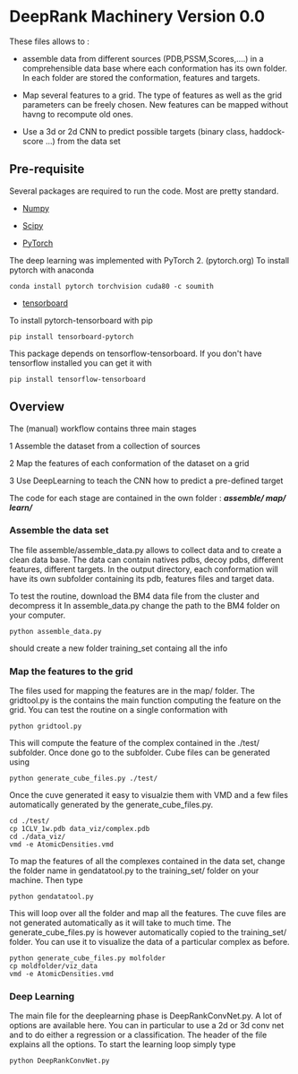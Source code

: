 # DeepRank Machinery Version 0.0

These files allows to :

   * assemble data from different sources (PDB,PSSM,Scores,....) in a comprehensible data base where each conformation has its own folder. In each folder are stored the conformation, features and targets.

   * Map several features to a grid. The type of features as well as the grid parameters can be freely chosen. New features can be mapped without havng to recompute old ones.

   * Use a 3d or 2d CNN to predict possible targets (binary class, haddock-score ...) from the data set

## Pre-requisite

Several packages are required to run the code. Most are pretty standard.

  * [Numpy](http://www.numpy.org)

  * [Scipy](https://www.scipy.org/)

  * [PyTorch](http://pytorch.org)

The deep learning was implemented with PyTorch 2. (pytorch.org)
To install pytorch with anaconda 

```
conda install pytorch torchvision cuda80 -c soumith
```

  * [tensorboard](https://github.com/lanpa/tensorboard-pytorch)

To install pytorch-tensorboard with pip

```
pip install tensorboard-pytorch
```

This package depends on tensorflow-tensorboard. If you don't have tensorflow installed you can get it with

```
pip install tensorflow-tensorboard
```

## Overview 

The (manual) workflow contains three main stages 

1 Assemble the dataset from a collection of sources

2 Map the features of each conformation of the dataset on a grid

3 Use DeepLearning to teach the CNN how to predict a pre-defined target

The code for each stage are contained in the own folder : **_assemble/ map/ learn/_**

### Assemble the data set

The file assemble/assemble_data.py allows to collect data and to create a clean data base. The data can contain natives pdbs, decoy pdbs, different features, different targets. In the output directory, each conformation will have its own subfolder containing its pdb, features files and target data.

To test the routine, download the BM4 data file from the cluster and decompress it
In assemble_data.py change the path to the BM4 folder on your computer.

```
python assemble_data.py
```

should create a new folder training_set containg all the info

### Map the features to the grid

The files used for mapping the features are in the map/ folder. The gridtool.py is the contains the main function computing the feature on the grid. You can test the routine on a single conformation with

```
python gridtool.py
````

This will compute the feature of the complex contained in the ./test/ subfolder. Once done go to the subfolder. Cube files can be generated using

```
python generate_cube_files.py ./test/

```

Once the cuve generated it easy to visualzie them with VMD and a few files automatically generated by the generate_cube_files.py.

```
cd ./test/
cp 1CLV_1w.pdb data_viz/complex.pdb
cd ./data_viz/
vmd -e AtomicDensities.vmd
```

To map the features of all the complexes contained in the data set, change the folder name in gendatatool.py to the training_set/ folder on your machine. Then type

```
python gendatatool.py
```

This will loop over all the folder and map all the features. The cuve files are not generated automatically as it will take to much time. The generate_cube_files.py is however automatically copied to the training_set/ folder. You can use it to visualize the data of a particular complex as before.

```
python generate_cube_files.py molfolder
cp moldfolder/viz_data
vmd -e AtomicDensities.vmd
```

### Deep Learning

The main file for the deeplearning phase is DeepRankConvNet.py. A lot of options are available here. You can in particular to use a 2d or 3d conv net and to do either a regression or a classification. The header of the file explains all the options. To start the learning loop simply type 

```
python DeepRankConvNet.py
````

